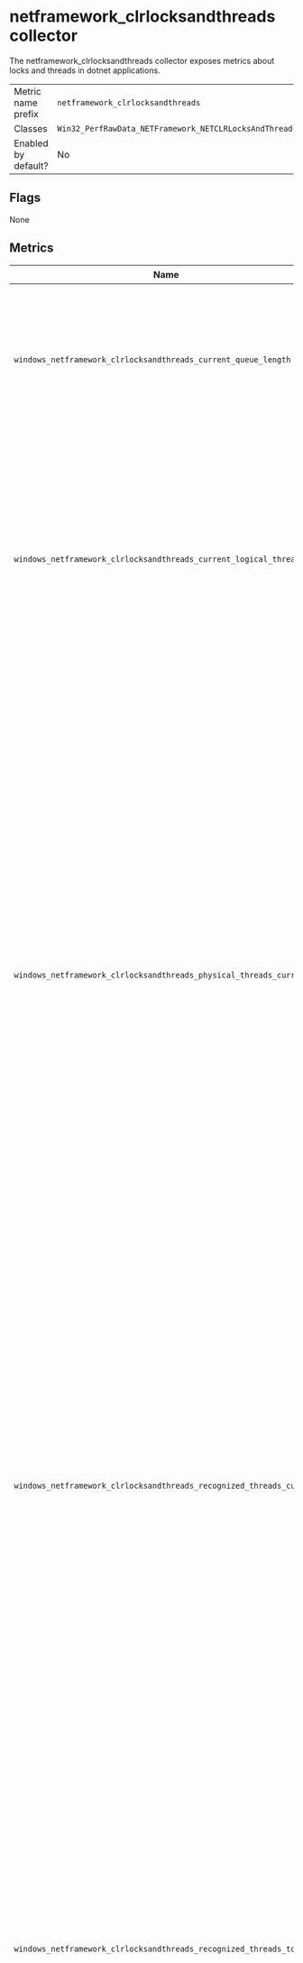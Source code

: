 # netframework_clrlocksandthreads collector

The netframework_clrlocksandthreads collector exposes metrics about locks and threads in dotnet applications.

|||
-|-
Metric name prefix  | `netframework_clrlocksandthreads`
Classes             | `Win32_PerfRawData_NETFramework_NETCLRLocksAndThreads`
Enabled by default? | No

## Flags

None

## Metrics

Name | Description | 中文 | Type | Labels
-----|-------------|------|-------|-------
`windows_netframework_clrlocksandthreads_current_queue_length` | Displays the total number of threads that are currently waiting to acquire a managed lock in the application. | 显示当前在应用程序中等待获取托管锁的线程总数 | gauge | `process`
`windows_netframework_clrlocksandthreads_current_logical_threads` | Displays the number of current managed thread objects in the application. This counter maintains the count of both running and stopped threads.  | 显示应用程序中当前的托管线程对象数量。此计数器维护运行和停止线程的数量 | gauge | `process`
`windows_netframework_clrlocksandthreads_physical_threads_current` | Displays the number of native operating system threads created and owned by the common language runtime to act as underlying threads for managed thread objects. This counter's value does not include the threads used by the runtime in its internal operations; it is a subset of the threads in the operating system process. | 显示公共语言运行时创建并拥有的用于作为托管线程对象的底层线程的本机操作系统线程数量。此计数器的值不包括运行时在其内部操作中使用的线程；它是操作系统进程中线程的一个子集。 | gauge | `process`
`windows_netframework_clrlocksandthreads_recognized_threads_current` | Displays the number of threads that are currently recognized by the runtime. These threads are associated with a corresponding managed thread object. The runtime does not create these threads, but they have run inside the runtime at least once. | 显示当前被运行时识别的线程数量。这些线程与相应的托管线程对象关联。运行时不会创建这些线程，但它们至少在运行时内部运行过一次。 | gauge | `process`
`windows_netframework_clrlocksandthreads_recognized_threads_total` | Displays the total number of threads that have been recognized by the runtime since the application started. These threads are associated with a corresponding managed thread object. The runtime does not create these threads, but they have run inside the runtime at least once. | 显示自应用程序启动以来被运行时识别的线程总数。这些线程与相应的托管线程对象关联。运行时不会创建这些线程，但它们至少在运行时内部运行过一次。 | counter | `process`
`windows_netframework_clrlocksandthreads_queue_length_total` | Displays the total number of threads that waited to acquire a managed lock since the application started. | 显示自应用程序启动以来等待获取托管锁的线程总数。 | counter | `process`
`windows_netframework_clrlocksandthreads_contentions_total` | Displays the total number of times that threads in the runtime have attempted to acquire a managed lock unsuccessfully. | 显示运行时中的线程尝试获取托管锁但未成功的总次数。 | counter | `process`

### Example metric
_This collector does not yet have explained examples, we would appreciate your help adding them!_

## Useful queries
_This collector does not yet have any useful queries added, we would appreciate your help adding them!_

## Alerting examples
_This collector does not yet have alerting examples, we would appreciate your help adding them!_

